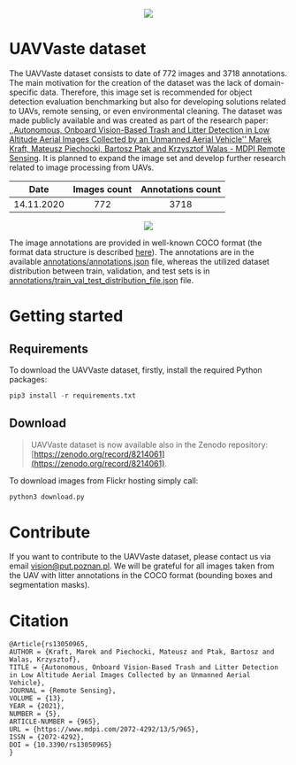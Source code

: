 <p align="center">
    <img src="https://uavvaste.github.io/images/trash.png" />
</p>

# UAVVaste dataset

The UAVVaste dataset consists to date of 772 images and 3718 annotations. The main motivation for the creation of the dataset was the lack of domain-specific data. Therefore, this image set is recommended for object detection evaluation benchmarking but also for developing solutions related to UAVs, remote sensing, or even environmental cleaning. The dataset was made publicly available and was created as part of the research paper: [,,Autonomous, Onboard Vision-Based Trash and Litter Detection in Low Altitude Aerial Images Collected by an Unmanned Aerial Vehicle'' Marek Kraft, Mateusz Piechocki, Bartosz Ptak and Krzysztof Walas - MDPI Remote Sensing](https://www.mdpi.com/2072-4292/13/5/965). It is planned to expand the image set and develop further research related to image processing from UAVs.

<div align="center">

| **Date**      | **Images count**  | **Annotations count** |
|---------------|:-----------------:|:---------------------:|
| 14.11.2020    |      772          |        3718           |

</div>

<p align="center">
    <img src="https://github.com/UAVVaste/UAVVaste.github.io/blob/master/50699048692_ea5f052204_o.gif?raw=true" />
</p>

The image annotations are provided in well-known COCO format (the format data structure is described [here](https://cocodataset.org/#format-data)). The annotations are in the available [annotations/annotations.json](annotations/annotations.json) file, whereas the utilized dataset distribution between train, validation, and test sets is in [annotations/train_val_test_distribution_file.json](annotations/train_val_test_distribution_file.json) file.

# Getting started

## Requirements

To download the UAVVaste dataset, firstly, install the required Python packages:

``` python
pip3 install -r requirements.txt
```

## Download

> UAVVaste dataset is now available also in the Zenodo repository: [https://zenodo.org/record/8214061](https://zenodo.org/record/8214061).

To download images from Flickr hosting simply call:

``` python
python3 download.py
```

# Contribute

If you want to contribute to the UAVVaste dataset, please contact us via email [vision@put.poznan.pl](vision@put.poznan.pl). We will be grateful for all images taken from the UAV with litter annotations in the COCO format (bounding boxes and segmentation masks).

# Citation

```
@Article{rs13050965,
AUTHOR = {Kraft, Marek and Piechocki, Mateusz and Ptak, Bartosz and Walas, Krzysztof},
TITLE = {Autonomous, Onboard Vision-Based Trash and Litter Detection in Low Altitude Aerial Images Collected by an Unmanned Aerial Vehicle},
JOURNAL = {Remote Sensing},
VOLUME = {13},
YEAR = {2021},
NUMBER = {5},
ARTICLE-NUMBER = {965},
URL = {https://www.mdpi.com/2072-4292/13/5/965},
ISSN = {2072-4292},
DOI = {10.3390/rs13050965}
}
```
